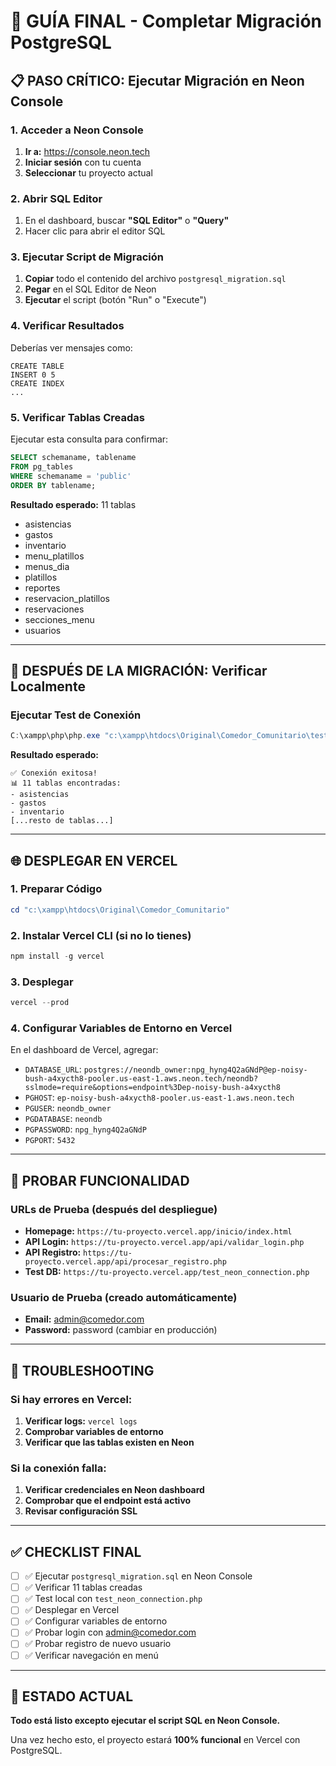 # 🚀 GUÍA FINAL - Completar Migración PostgreSQL

## 📋 PASO CRÍTICO: Ejecutar Migración en Neon Console

### 1. Acceder a Neon Console
1. **Ir a:** https://console.neon.tech
2. **Iniciar sesión** con tu cuenta
3. **Seleccionar** tu proyecto actual

### 2. Abrir SQL Editor
1. En el dashboard, buscar **"SQL Editor"** o **"Query"**
2. Hacer clic para abrir el editor SQL

### 3. Ejecutar Script de Migración
1. **Copiar** todo el contenido del archivo `postgresql_migration.sql`
2. **Pegar** en el SQL Editor de Neon
3. **Ejecutar** el script (botón "Run" o "Execute")

### 4. Verificar Resultados
Deberías ver mensajes como:
```
CREATE TABLE
INSERT 0 5
CREATE INDEX
...
```

### 5. Verificar Tablas Creadas
Ejecutar esta consulta para confirmar:
```sql
SELECT schemaname, tablename 
FROM pg_tables 
WHERE schemaname = 'public' 
ORDER BY tablename;
```

**Resultado esperado:** 11 tablas
- asistencias
- gastos
- inventario
- menu_platillos
- menus_dia
- platillos
- reportes
- reservacion_platillos
- reservaciones
- secciones_menu
- usuarios

---

## 🧪 DESPUÉS DE LA MIGRACIÓN: Verificar Localmente

### Ejecutar Test de Conexión
```powershell
C:\xampp\php\php.exe "c:\xampp\htdocs\Original\Comedor_Comunitario\test_neon_connection.php"
```

**Resultado esperado:**
```
✅ Conexión exitosa!
📊 11 tablas encontradas:
- asistencias
- gastos
- inventario
[...resto de tablas...]
```

---

## 🌐 DESPLEGAR EN VERCEL

### 1. Preparar Código
```powershell
cd "c:\xampp\htdocs\Original\Comedor_Comunitario"
```

### 2. Instalar Vercel CLI (si no lo tienes)
```powershell
npm install -g vercel
```

### 3. Desplegar
```powershell
vercel --prod
```

### 4. Configurar Variables de Entorno en Vercel
En el dashboard de Vercel, agregar:
- `DATABASE_URL`: `postgres://neondb_owner:npg_hyng4Q2aGNdP@ep-noisy-bush-a4xycth8-pooler.us-east-1.aws.neon.tech/neondb?sslmode=require&options=endpoint%3Dep-noisy-bush-a4xycth8`
- `PGHOST`: `ep-noisy-bush-a4xycth8-pooler.us-east-1.aws.neon.tech`
- `PGUSER`: `neondb_owner`
- `PGDATABASE`: `neondb`
- `PGPASSWORD`: `npg_hyng4Q2aGNdP`
- `PGPORT`: `5432`

---

## 🧪 PROBAR FUNCIONALIDAD

### URLs de Prueba (después del despliegue)
- **Homepage:** `https://tu-proyecto.vercel.app/inicio/index.html`
- **API Login:** `https://tu-proyecto.vercel.app/api/validar_login.php`
- **API Registro:** `https://tu-proyecto.vercel.app/api/procesar_registro.php`
- **Test DB:** `https://tu-proyecto.vercel.app/test_neon_connection.php`

### Usuario de Prueba (creado automáticamente)
- **Email:** admin@comedor.com
- **Password:** password (cambiar en producción)

---

## 🔧 TROUBLESHOOTING

### Si hay errores en Vercel:
1. **Verificar logs:** `vercel logs`
2. **Comprobar variables de entorno**
3. **Verificar que las tablas existen en Neon**

### Si la conexión falla:
1. **Verificar credenciales en Neon dashboard**
2. **Comprobar que el endpoint está activo**
3. **Revisar configuración SSL**

---

## ✅ CHECKLIST FINAL

- [ ] ✅ Ejecutar `postgresql_migration.sql` en Neon Console
- [ ] ✅ Verificar 11 tablas creadas
- [ ] ✅ Test local con `test_neon_connection.php`
- [ ] ✅ Desplegar en Vercel
- [ ] ✅ Configurar variables de entorno
- [ ] ✅ Probar login con admin@comedor.com
- [ ] ✅ Probar registro de nuevo usuario
- [ ] ✅ Verificar navegación en menú

---

## 🎯 ESTADO ACTUAL

**Todo está listo excepto ejecutar el script SQL en Neon Console.**

Una vez hecho esto, el proyecto estará **100% funcional** en Vercel con PostgreSQL.
